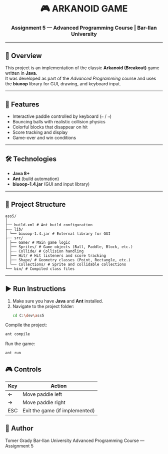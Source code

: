 <h1 align="center">🎮 ARKANOID GAME</h1>
<h3 align="center">Assignment 5 — Advanced Programming Course | Bar-Ilan University</h3>

---

## 🧩 Overview
This project is an implementation of the classic **Arkanoid (Breakout)** game written in **Java**.  
It was developed as part of the *Advanced Programming* course and uses the **biuoop** library for GUI, drawing, and keyboard input.

---

## 🚀 Features
- Interactive paddle controlled by keyboard (`←` / `→`)
- Bouncing balls with realistic collision physics  
- Colorful blocks that disappear on hit  
- Score tracking and display  
- Game-over and win conditions  

---

## 🛠️ Technologies
- **Java 8+**
- **Ant** (build automation)
- **biuoop-1.4.jar** (GUI and input library)

---

## 📂 Project Structure
```
ass5/
│
├── build.xml # Ant build configuration
├── lib/
│ └── biuoop-1.4.jar # External library for GUI
├── src/
│ ├── Game/ # Main game logic
│ ├── Sprites/ # Game objects (Ball, Paddle, Block, etc.)
│ ├── Collide/ # Collision handling
│ ├── Hit/ # Hit listeners and score tracking
│ ├── Shape/ # Geometry classes (Point, Rectangle, etc.)
│ └── Collections/ # Sprite and collidable collections
└── bin/ # Compiled class files
```


---

## ▶️ Run Instructions
1. Make sure you have **Java** and **Ant** installed.  
2. Navigate to the project folder:
   ```bash
   cd C:\dev\ass5
Compile the project:
 ```bash
ant compile
 ```

Run the game:
 ```bash
ant run
 ```

## 🎮 Controls
 | Key | Action                         |
| --- | ------------------------------ |
| ←   | Move paddle left               |
| →   | Move paddle right              |
| ESC | Exit the game (if implemented) |


## 🧠 Author

Tomer Grady
Bar-Ilan University
Advanced Programming Course — Assignment 5

